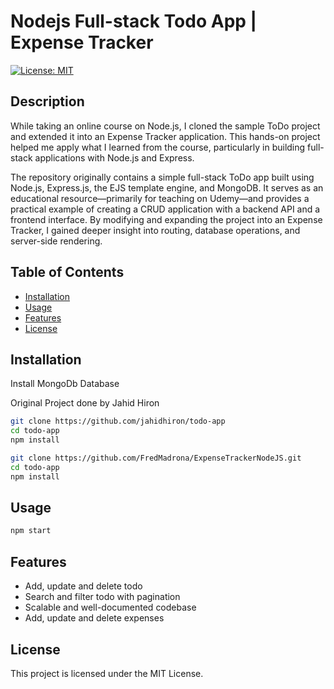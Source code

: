# Nodejs Full-stack Todo App | Expense Tracker

[![License: MIT](https://img.shields.io/badge/License-MIT-yellow.svg)](https://opensource.org/licenses/MIT)

## Description

While taking an online course on Node.js, I cloned the sample ToDo project and extended it into an Expense Tracker application. This hands-on project helped me apply what I learned from the course, particularly in building full-stack applications with Node.js and Express.

The repository originally contains a simple full-stack ToDo app built using Node.js, Express.js, the EJS template engine, and MongoDB. It serves as an educational resource—primarily for teaching on Udemy—and provides a practical example of creating a CRUD application with a backend API and a frontend interface. By modifying and expanding the project into an Expense Tracker, I gained deeper insight into routing, database operations, and server-side rendering.

## Table of Contents

- [Installation](#installation)
- [Usage](#usage)
- [Features](#features)
- [License](#license)

## Installation

Install MongoDb Database

Original Project done by Jahid Hiron
```bash
git clone https://github.com/jahidhiron/todo-app
cd todo-app
npm install
```


```bash
git clone https://github.com/FredMadrona/ExpenseTrackerNodeJS.git
cd todo-app
npm install
```

## Usage

```bash
npm start
```

## Features

- Add, update and delete todo
- Search and filter todo with pagination
- Scalable and well-documented codebase
- Add, update and delete expenses
  


## License

This project is licensed under the MIT License.

